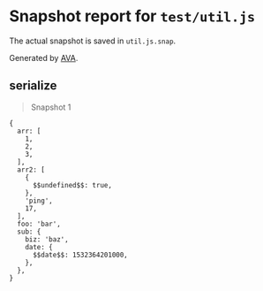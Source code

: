 # Snapshot report for `test/util.js`

The actual snapshot is saved in `util.js.snap`.

Generated by [AVA](https://avajs.dev).

## serialize

> Snapshot 1

    {
      arr: [
        1,
        2,
        3,
      ],
      arr2: [
        {
          $$undefined$$: true,
        },
        'ping',
        17,
      ],
      foo: 'bar',
      sub: {
        biz: 'baz',
        date: {
          $$date$$: 1532364201000,
        },
      },
    }
